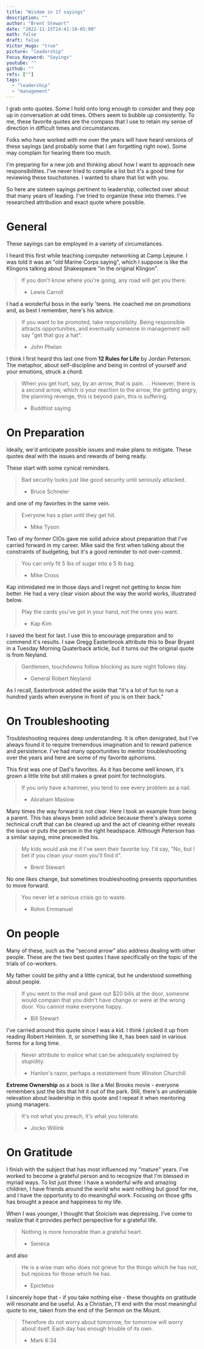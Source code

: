 ```yaml
---
title: "Wisdom in 17 sayings"
description: ""
author: "Brent Stewart"
date: "2022-11-15T14:41:10-05:00"
math: false
draft: false
Victor_Hugo: "true"
picture: "leadership"
Focus_Keyword: "Sayings"
youtube: ""
github: ""
refs: [""]
tags:
  - "leadership"
  - "management"
---
```

I grab onto quotes.  Some I hold onto long enough to consider and they pop up in conversation at odd times.  Others seem to bubble up consistently.  To me, these favorite quotes are the compass that I use to retain my sense of direction in difficult times and circumstances.

Folks who have worked with me over the years will have heard versions of these sayings (and probably some that I am forgetting right now).  Some may complain for hearing them too much.

I'm preparing for a new job and thinking about how I want to approach new responsibilities.  I've never tried to compile a list but it's a good time for reviewing these touchstones.  I wanted to share that list with you.

So here are sixteen sayings pertinent to leadership, collected over about that many years of leading.  I've tried to organize these into themes.  I've researched attribution and exact quote where possible.

# General 
These sayings can be employed in a variety of circumstances.

I heard this first while teaching computer networking at Camp Lejeune.  I was told it was an "old Marine Corps saying", which I suppose is like the Klingons talking about Shakespeare "in the original Klingon".

>If you don't know where you're going, any road will get you there.
> - Lewis Carroll

I had a wonderful boss in the early 'teens.  He coached me on promotions and, as best I remember, here's his advice.

>If you want to be promoted, take responsiblity.  Being responsible attracts opportunities, and eventually someone in management will say "get that guy a hat".
> - John Phelan

I think I first heard this last one from __12 Rules for Life__ by Jordan Peterson.  The metaphor, about self-discipline and being in control of yourself and your emotions, struck a chord.

>When you get hurt, say, by an arrow, that is pain. . .  However, there is a second arrow, which is your reaction to the arrow, the getting angry, the planning revenge, this is beyond pain, this is suffering.
> - Buddhist saying

# On Preparation
Ideally, we'd anticipate possible issues and make plans to mitigate.  These quotes deal with the issues and rewards of being ready.

These start with some cynical reminders.

>Bad security looks just like good security until seriously attacked.
> - Bruce Schneier

and one of my favorites in the same vein.

>Everyone has a plan until they get hit.
> - Mike Tyson

Two of my former CIOs gave me solid advice about preparation that I've carried forward in my career.  Mike said the first when talking about the constraints of budgeting, but it's a good reminder to not over-commit.

>You can only fit 5 lbs of sugar into a 5 lb bag.
> - Mike Cross

Kap intimidated me in those days and I regret not getting to know him better.  He had a very clear vision about the way the world works, illustrated below.

>Play the cards you've got in your hand, not the ones you want.
> - Kap Kim

I saved the best for last.  I use this to encourage preparation and to commend it's results.  I saw Gregg Easterbrook attribute this to Bear Bryant in a Tuesday Morning Quaterback article, but it turns out the original quote is from Neyland.

>Gentlemen, touchdowns follow blocking as sure night follows day.
> - General Robert Neyland

As I recall, Easterbrook added the aside that "it's a lot of fun to run a hundred yards when everyone in front of you is on their back."

# On Troubleshooting
Troubleshooting requires deep understanding.  It is often denigrated, but I've always found it to require tremendous imagination and to reward patience and persistence.  I've had many opportunities to mentor troubleshooting over the years and here are some of my favorite aphorisms.

This first was one of Dad's favorites.  As it has become well known, it's grown a little trite but still makes a great point for technologists.

> If you only have a hammer, you tend to see every problem as a nail.
> - Abraham Maslow

Many times the way forward is not clear.  Here I took an example from being a parent.  This has always been solid advice because there's always some technical cruft that can be cleared up and the act of cleaning either reveals the issue or puts the person in the right headspace.  Although Peterson has a similar saying, mine preceeded his.

>My kids would ask me if I've seen their favorite toy.  I'd say, "No, but I bet if you clean your room you'll find it".
> - Brent Stewart

No one likes change, but sometimes troubleshooting presents opportunities to move forward.

>You never let a serious crisis go to waste.
> - Rohm Emmanuel

# On people
Many of these, such as the "second arrow" also address dealing with other people.  These are the two best quotes I have specifically on the topic of the trials of co-workers.

My father could be pithy and a little cynical, but he understood something about people.

>If you went to the mall and gave out $20 bills at the door, someone would compain that you didn't have change or were at the wrong door.  You cannot make everyone happy.  
> - Bill Stewart

I've carried around this quote since I was a kid.  I think I picked it up from reading Robert Heinlein.  It, or something like it, has been said in various forms for a long time.

>Never attribute to malice what can be adequately explained by stupidity.
> -  Hanlon's razor, perhaps a restatement from Winston Churchill

__Extreme Ownership__ as a book is like a Mel Brooks movie - everyone remembers just the bits that hit it out of the park.  Still, there's an undeniable relevation about leadership in this quote and I repeat it when mentoring young managers.

> It's not what you preach, it's what you tolerate.
> - Jocko Willink

# On Gratitude
I finish with the subject that has most influenced my "mature" years.  I've worked to become a grateful person and to recognize that I'm blessed in myriad ways.  To list just three: I have a wonderful wife and amazing children, I have friends around the world who want nothing but good for me, and I have the opportunity to do meaningful work.  Focusing on those gifts has brought a peace and happiness to my life.

When I was younger, I thought that Stoicism was depressing.  I've come to realize that it provides perfect perspective for a grateful life.

>Nothing is more honorable than a grateful heart.
> - Seneca

and also 

>He is a wise man who does not grieve for the things which he has not, but rejoices for those which he has.
> - Epictetus

I sincerely hope that - if you take nothing else - these thoughts on gratitude will resonate and be useful.  As a Christian, I'll end with the most meaningful quote to me, taken from the end of the Sermon on the Mount.

>Therefore do not worry about tomorrow, for tomorrow will worry about itself. Each day has enough trouble of its own.
> - Mark 6:34


